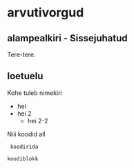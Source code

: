 # arvutivorgud

## alampealkiri - Sissejuhatud
Tere-tere.

## loetuelu
Kohe tuleb nimekiri
- hei
- hei 2
  - hei 2-2

Niii koodid all
  
  ` koodirida`
  
  ```
  koodiblokk
  ```
